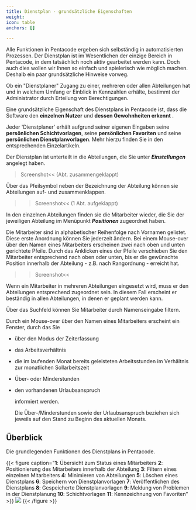 ```yaml
---
title: Dienstplan - grundsätzliche Eigenschaften
weight: 
icon: table
anchors: []

---
```

Alle Funktionen in Pentacode ergeben sich selbständig in automatisierten Prozessen. Der Dienstplan ist im Wesentlichen der einzige Bereich in Pentacode, in dem tatsächlich noch aktiv gearbeitet werden kann. Doch auch dies wollen wir Ihnen so einfach und spielerisch wie möglich machen. Deshalb ein paar grundsätzliche Hinweise vorweg.

Ob ein "Dienstplaner" Zugang zu einer, mehreren oder allen Abteilungen hat und in welchem Umfang er Einblick in Kennzahlen erhälte, bestimmt der Administrator durch Erteilung von Berechtigungen.

Eine grundsätzliche Eigenschaft des Dienstplans in Pentacode ist, dass die Software den **einzelnen Nutzer** und **dessen Gewohnheiten erkennt** .

Jeder 'Dienstplaner' erhält aufgrund seiner eigenen Eingaben seine **persönlichen Schichtvorlagen**, seine **persönlichen Favoriten** und seine **persönlichen Dienstplanvorlagen**. Mehr hierzu finden Sie in den entsprechenden Einzelartikeln.

Der Dienstplan ist unterteilt in die Abteilungen, die Sie unter **_Einstellungen_** angelegt haben.

> Screenshot<< (Abt. zusammengeklappt)

Über das Pfeilsymbol neben der Bezeichnung der Abteilung können sie Abteilungen auf- und zusammenklappen.

> > Screenshot<< (1 Abt. aufgeklappt)

In den einzelnen Abteilungen finden sie die Mitarbeiter wieder, die Sie der jeweiligen Abteilung im Menüpunkt **_Positionen_** zugeordnet haben.

Die Mitarbeiter sind in alphabetischer Reihenfolge nach Vornamen gelistet. Diese erste Anordnung können Sie jederzeit ändern. Bei einem Mouse-over über den Namen eines Mitarbeiters erscheinen zwei nach oben und unten gerichtete Pfeile. Durch das Anklicken eines der Pfeile verschieben Sie den Mitarbeiter entsprechend nach oben oder unten, bis er die gewünschte Position innerhalb der Abteilung - z.B. nach Rangordnung - erreicht hat.

> > Screenshot<<

Wenn ein Mitarbeiter in mehreren Abteilungen eingesetzt wird, muss er den Abteilungen entsprechend zugeordnet sein. In diesem Fall erscheint er beständig in allen Abteilungen, in denen er geplant werden kann.

Über das Suchfeld können Sie Mitarbeiter durch Namenseingabe filtern.

Durch ein Mouse-over über den Namen eines Mitarbeiters erscheint ein Fenster, durch das Sie

* über den Modus der Zeiterfassung
* das Arbeitsverhältnis
* die im laufenden Monat bereits geleisteten Arbeitsstunden im Verhältnis zur monatlichen Sollarbeitszeit
* Über- oder Minderstunden
* den vorhandenen Urlaubsanspruch

  informiert werden.

  Die Über-/Minderstunden sowie der Urlaubsanspruch beziehen sich jeweils auf den Stand zu Beginn des aktuellen Monats.

## Überblick

Die grundlegenden Funktionen des Dienstplans in Pentacode.

{{< figure caption="**1**: Übersicht zum Status eines Mitarbeiters **2**: Positionierung des Mitarbeiters innerhalb der Abteilung **3**: Filtern eines einzelnen Mitarbeiters **4**: Minimieren von Abteilungen **5**: Löschen eines Dienstplans **6**: Speichern von Dienstplanvorlagen **7**: Veröffentlichen des Dienstplans **8**: Gespeicherte Dienstplanvorlagen **9**: Meldung von Problemen in der Dienstplanung **10**: Schichtvorlagen **11**: Kennzeichnung von Favoriten" >}}
![](https://d33v4339jhl8k0.cloudfront.net/docs/assets/5dd29b3f04286364bc91dcd3/images/5df10ecf04286364bc92be34/file-G8UFCdTlVQ.png)
{{< /figure >}}